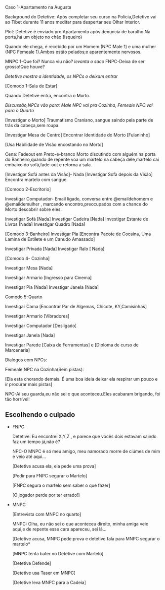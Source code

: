 Caso 1-Apartamento na Augusta

Background do Detetive:
Após completar seu curso na Policia,Detetive vai ao Tibet durante 11 anos meditar para despertar seu Olhar Interior.

Plot: Detetive é enviado pro Apartamento após denuncia de barulho.Na porta,há um objeto no chão (Isqueiro)

Quando ele chega, é recebido por um Homem (NPC Male 1) e uma mulher (NPC Femeale 1).Ambos estão pelados;e aparentemente nervosos.

MNPC 1-Que foi? Nunca viu não? *levanta o saco*
FNPC-Deixa de ser grosso!Que houve?

*Detetive mostra a identidade, os NPCs o deixam entrar*

[Comodo 1-Sala de Estar]

Quando Detetive entra, encontra o Morto.

*Discussão,NPCs vão para: Male NPC vai pra Cozinha, Femeale NPC vai para o Quarto*

[Investigar o Morto] Traumatismo Craniano, sangue saindo pela parte de trás da cabeça,sem roupa.


[Investigar Mesa de Centro] Encontrar Identidade do Morto [Fulaninho]


[Usa Habilidade de Visão encostando no Morto]

Cena: Fadeout em Preto-e-branco
Morto discutindo com alguém na porta do Banheiro,quando de repente voa um martelo na cabeça dele,martelo cai embaixo do sofá,fade-out e retorna a sala.

[Investigar Sofá antes da Visão]- Nada
[Investigar Sofà depois da Visão] Encontra martelo com sangue.



[Comodo 2-Escritorio]

Investigar Computador- Email ligado, conversa entre @emaildehomem e @emaildemulher , marcando encontro,preocupados com a chance do Morto descobrir sobre eles.

Investigar Sofá [Nada]
Investigar Cadeira [Nada]
Investigar Estante de Livros [Nada]
Investigar Quadro [Nada]

[Comodo 3-Banheiro]
Investigar Pia [Encontra Pacote de Cocaina, Uma Lamina de Estilete e um Canudo Amassado]

Investigar Privada [Nada]
Investigar Ralo [ Nada]

[Comodo 4- Cozinha]
 
Investigar Mesa [Nada]

Investigar Armario [Ingresso para Cinema]

Investigar Pia [Nada]
Investigar Janela [Nada]

Comodo 5-Quarto

Investigar Cama [Encontrar Par de Algemas, Chicote, KY,Camisinhas]

Investigar Armario [Vibradores]

Investigar Computador [Desligado]

Investigar Janela [Nada]

Investigar Parede [Caixa de Ferramentas] e [Diploma de curso de Marcenaria]

Dialogos com NPCs:

Femeale NPC na Cozinha(Sem pistas):

[Ela esta chorando demais. É uma boa ideia deixar ela respirar um pouco e ir procurar mais pistas]

NPC-Ai seu guarda,eu não sei o que aconteceu.Eles acabaram brigando, foi tão horrível!

Escolhendo o culpado
--------------------

* FNPC

  Detetive: Eu encontrei X,Y,Z , e parece que vocês dois estavam saindo faz um tempo já,não é?

  NPC-O MNPC é só meu amigo, meu namorado morre de ciúmes de mim e veio até aqui...
  
  [Detetive acusa ela, ela pede uma prova]

  [Pedir para FNPC segurar o Martelo]

  [FNPC segura o martelo sem saber o que fazer]
  
  [O jogador perde por ter errado!]
  
* MNPC

  [Entrevista com MNPC no quarto]

  MNPC: Olha, eu não sei o que aconteceu direito, minha amiga veio aqui,e de repente esse cara apareceu, sei lá...

  [Detetive acusa, MNPC pede prova e detetive fala para MNPC segurar o martelo*

  [MNPC tenta bater no Detetive com Martelo]

  [Detetive Defende]

  [Detetive usa Taser em MNPC]

  [Detetive leva MNPC para a Cadeia]
